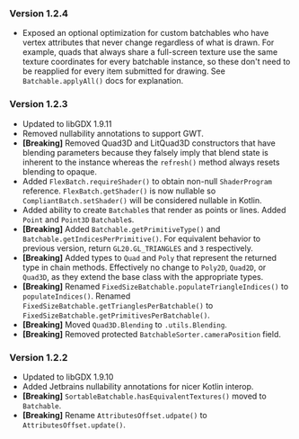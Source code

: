 ### Version 1.2.4
 * Exposed an optional optimization for custom batchables who have vertex attributes that never change
 regardless of what is drawn. For example, quads that always share a full-screen texture use the same
 texture coordinates for every batchable instance, so these don't need to be reapplied for every item
 submitted for drawing. See `Batchable.applyAll()` docs for explanation.

### Version 1.2.3
 * Updated to libGDX 1.9.11
 * Removed nullability annotations to support GWT.
 * **[Breaking]** Removed Quad3D and LitQuad3D constructors that have blending parameters because they falsely imply 
 that blend state is inherent to the instance whereas the `refresh()` method always resets blending to opaque.
 * Added `FlexBatch.requireShader()` to obtain non-null `ShaderProgram` reference. `FlexBatch.getShader()` is now nullable 
 so `CompliantBatch.setShader()` will be considered nullable in Kotlin.
 * Added ability to create `Batchable`s that render as points or lines. Added `Point` and `Point3D` `Batchable`s.
 * **[Breaking]** Added `Batchable.getPrimitiveType()` and `Batchable.getIndicesPerPrimitive()`. For equivalent behavior
 to previous version, return `GL20.GL_TRIANGLES` and `3` respectively.
 * **[Breaking]** Added types to `Quad` and `Poly` that represent the returned type in chain methods. Effectively no change
 to `Poly2D`, `Quad2D`, or `Quad3D`, as they extend the base class with the appropriate types.
 * **[Breaking]** Renamed `FixedSizeBatchable.populateTriangleIndices()` to `populateIndices()`. Renamed
 `FixedSizeBatchable.getTrianglesPerBatchable()` to `FixedSizeBatchable.getPrimitivesPerBatchable()`.
 * **[Breaking]** Moved `Quad3D.Blending` to `.utils.Blending`.
 * **[Breaking]** Removed protected `BatchableSorter.cameraPosition` field.

### Version 1.2.2
 * Updated to libGDX 1.9.10
 * Added Jetbrains nullability annotations for nicer Kotlin interop.
 * **[Breaking]** `SortableBatchable.hasEquivalentTextures()` moved to `Batchable`.
 * **[Breaking]** Rename `AttributesOffset.udpate()` to `AttributesOffset.update()`.
 